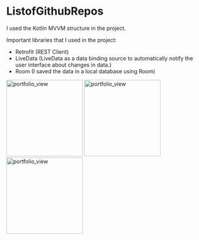 # ListofGithubRepos

I used the Kotlin MVVM structure in the project.

Important libraries that I used in the project:
- Retrofit (REST Client)
- LiveData (LiveData as a data binding source to automatically notify the user interface about changes in data.)
- Room (I saved the data in a local database using Room)

<div style="display: block">
<img width="200" alt="portfolio_view" style="display: inline-block" src="https://covid19.kimozil.com/images/3.png">
<img width="200" alt="portfolio_view" style="display: inline-block" src="https://covid19.kimozil.com/images/2.png">
<img width="200" alt="portfolio_view" style="display: inline-block" src="https://covid19.kimozil.com/images/1.png">
</div>

